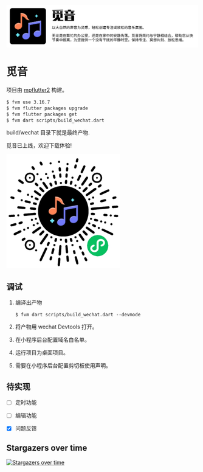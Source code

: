 ![](https://raw.githubusercontent.com/swiftdo/pics/main/soundlogo2.png)

# 觅音

项目由 [mpflutter2](https://github.com/mpflutter/mpflutter) 构建。

```shell
$ fvm use 3.16.7
$ fvm flutter packages upgrade
$ fvm flutter packages get 
$ fvm dart scripts/build_wechat.dart
```

build/wechat 目录下就是最终产物.

觅音已上线，欢迎下载体验!

<img src="https://raw.githubusercontent.com/swiftdo/pics/main/15121712050137_.pic.jpg" alt="Your Image" width="300" >

## 调试

1. 编译出产物

    ```shell
    $ fvm dart scripts/build_wechat.dart --devmode
    ```

2. 将产物用 wechat Devtools 打开。
3. 在小程序后台配置域名白名单。
4. 运行项目为桌面项目。
5. 需要在小程序后台配置剪切板使用声明。

## 待实现

* [ ] 定时功能
* [ ] 编辑功能
* [x] 问题反馈


## Stargazers over time
[![Stargazers over time](https://starchart.cc/swiftdo/sound.svg?variant=adaptive)](https://starchart.cc/swiftdo/sound)
